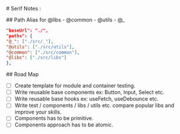 # Serif Notes :

## Path Alias for @libs - @common - @utils - @\_

```json
"baseUrl": "./",
"paths": {
"@_": ["./src/_"],
"@utils": ["./src/utils"],
"@common": ["./src/common"],
"@libs": ["./src/libs"]
},
```

## Road Map

- [ ] Create template for module and container testing.
- [ ] Write reusable base components ex: Button, Input, Select etc.
- [ ] Write reusable base hooks ex: useFetch, useDebounce etc.
- [ ] Write test / components / libs / utils etc. compare popular libs and improve your skills.
- [ ] Components has to be primitive.
- [ ] Components approach has to be atomic.
